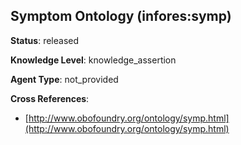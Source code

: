 [//]: # (DO NOT MANUALLY EDIT THIS FILE. IT IS GENERATED FROM A TEMPLATE.)

## Symptom Ontology (infores:symp)

**Status**: released
  
**Knowledge Level**: knowledge_assertion
  
**Agent Type**: not_provided



**Cross References**:

- [http://www.obofoundry.org/ontology/symp.html](http://www.obofoundry.org/ontology/symp.html)

